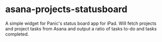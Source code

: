 asana-projects-statusboard
==========================

A simple widget for Panic's status board app for iPad. Will fetch projects and project tasks from Asana and output a ratio of tasks to-do and tasks completed.
